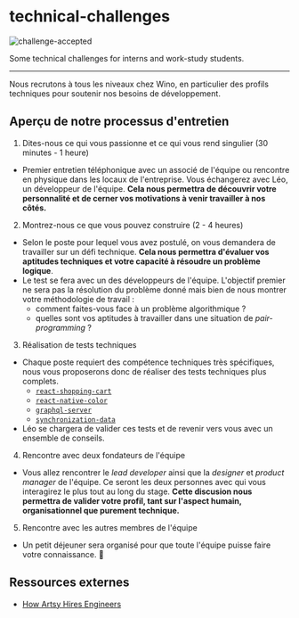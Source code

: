 # technical-challenges

![challenge-accepted](https://i.giphy.com/media/GgcusW5RLS9Nu/giphy.webp)

Some technical challenges for interns and work-study students. 

---

Nous recrutons à tous les niveaux chez Wino, en particulier des profils techniques pour soutenir nos besoins de développement.

## Aperçu de notre processus d'entretien

1. Dites-nous ce qui vous passionne et ce qui vous rend singulier (30 minutes - 1 heure)
* Premier entretien téléphonique avec un associé de l'équipe ou rencontre en physique dans les locaux de l'entreprise. Vous échangerez avec Léo, un développeur de l'équipe. **Cela nous permettra de découvrir votre personnalité et de cerner vos motivations à venir travailler à nos côtés.**

2. Montrez-nous ce que vous pouvez construire (2 - 4 heures)
* Selon le poste pour lequel vous avez postulé, on vous demandera de travailler sur un défi technique. **Cela nous permettra d'évaluer vos aptitudes techniques et votre capacité à résoudre un problème logique**.
* Le test se fera avec un des développeurs de l'équipe. L'objectif premier ne sera pas la résolution du problème donné mais bien de nous montrer votre méthodologie de travail : 
  * comment faites-vous face à un problème algorithmique ?
  * quelles sont vos aptitudes à travailler dans une situation de *pair-programming* ?

3. Réalisation de tests techniques
* Chaque poste requiert des compétence techniques très spécifiques, nous vous proposerons donc de réaliser des tests techniques plus complets. 
  * [`react-shopping-cart`](react-shopping-cart)
  * [`react-native-color`](react-shopping-cart)
  * [`graphql-server`](graphql-server)
  * [`synchronization-data`](synchronization-data)
* Léo se chargera de valider ces tests et de revenir vers vous avec un ensemble de conseils.

4. Rencontre avec deux fondateurs de l'équipe
* Vous allez rencontrer le *lead developer* ainsi que la *designer* et *product manager* de l'équipe. Ce seront les deux personnes avec qui vous interagirez le plus tout au long du stage. **Cette discusion nous permettra de valider votre profil, tant sur l'aspect humain, organisationnel que purement technique.**

5. Rencontre avec les autres membres de l'équipe
* Un petit déjeuner sera organisé pour que toute l'équipe puisse faire votre connaissance. 🎊

## Ressources externes

* [How Artsy Hires Engineers](http://artsy.github.io/blog/2019/01/23/artsy-engineering-hiring/)
